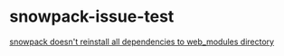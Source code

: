 # snowpack-issue-test
[snowpack doesn't reinstall all dependencies to web_modules directory](https://www.pika.dev/npm/snowpack/discuss/85)
